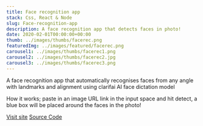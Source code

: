 ```yaml
---
title: Face recognition app
stack: Css, React & Node
slug: Face-recognition-app
description: A face recognition app that detects faces in photo!
date: 2020-02-01T00:00:00+00:00
thumb: ../images/thumbs/facerec.png
featuredImg: ../images/featured/facerec.png
carousel1: ../images/thumbs/facerec1.png
carousel2: ../images/thumbs/facerec2.jpg
carousel3: ../images/thumbs/facerec3.png
---
```


A face recognition app that automatically recognises faces from any angle with landmarks and alignment using clarifai AI face dictation model

How it works; paste in an image URL link in the input space and hit detect, a blue box will be placed around the faces in the photo!

<a href="https://facerecognizitionsbrain.herokuapp.com/" target="_blank">Visit site</a>
<a href="https://github.com/Matriix69/face-rec-app" target="_blank">Source Code</a>
